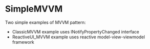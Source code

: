 # SimpleMVVM
Two simple examples of MVVM pattern:
- ClassicMVVM example uses INotifyPropertyChanged interface
- ReactiveUI_MVVM example uses reactive model-view-viewmodel framework
